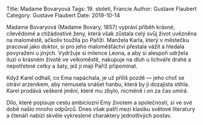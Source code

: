 Title: Madame Bovaryová
Tags: 19. století, Francie
Author: Gustave Flaubert
Category: Gustave Flaubert
Date: 2019-10-14

Madame Bovaryová (Madame Bovary, 1857) vypráví příběh krásné, cílevědomé a ctižádostivé ženy, která však zůstala celý svůj život uvězněna na maloměstě, ačkoliv toužila po Paříži. Manžela Karla, který v městečku pracoval jako doktor, si pro jeho maloměšťáctví přestala vážit a hledala povyražení u jiných. Vydržuje si milence Leona, a aby si alespoň udržela iluzi o krásném životě ve velkoměstě, nakupuje na dluh u lichváře drahé a nepotřebné cetky a šaty, jež jí mají Paříž připomínat.

Když Karel odhalí, co Ema napáchala, je už příliš pozdě — jeho choť se otráví arzenikem, aby nemusela snášet hanbu, která by ji dozajista stihla. Karel prodává veškeré jmění, které mu zbylo, nicméně i on za čas umírá.

Dílo, které popisuje cestu ambiciozní Emy životem a společností, si ve své době našlo mnoho odpůrců. Dnes však patří mezi klasiku světové literatury a čtenáři nabízí skvěle vykreslené charaktery jednotlivých postav.


